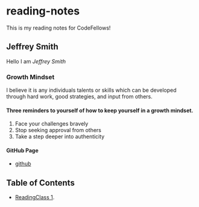# reading-notes
This is my reading notes for CodeFellows!
## Jeffrey Smith
Hello I am *Jeffrey Smith*

### Growth Mindset
I believe it is any individuals talents or skills which can be developed through hard work, good strategies, and input from others.

#### Three reminders to yourself of how to keep yourself in a growth mindset.
1. Face your challenges bravely
2. Stop seeking approval from others
3. Take a step deeper into authenticity

#### GitHub Page
- [github](https://github.com/Jeffrey-S-Smith)
## Table of Contents
- [ReadingClass 1](markdown.md).
